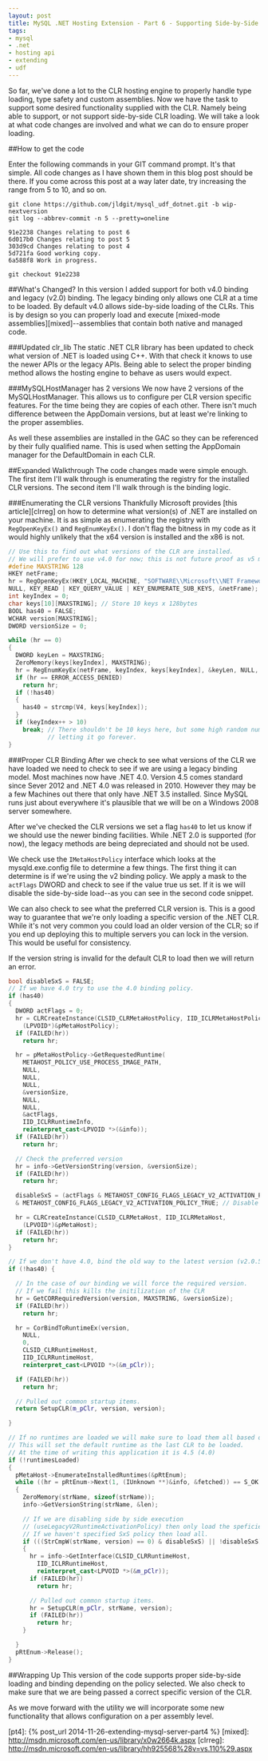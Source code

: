 ```yaml
--- 
layout: post
title: MySQL .NET Hosting Extension - Part 6 - Supporting Side-by-Side .NET CLRs
tags:
- mysql
- .net
- hosting api
- extending
- udf
---
```

So far, we've done a lot to the CLR hosting engine to properly handle type loading, type safety and custom assemblies. Now we have the task to support some desired functionality supplied with the CLR. Namely being able to support, or not support side-by-side CLR loading. We will take a look at what code changes are involved and what we can do to ensure proper loading.

##How to get the code

Enter the following commands in your GIT command prompt. It's that simple. All code changes as I have shown them in this blog post should be there. If you come across this post at a way later date, try increasing the range from 5 to 10, and so on.

~~~
git clone https://github.com/jldgit/mysql_udf_dotnet.git -b wip-nextversion
git log --abbrev-commit -n 5 --pretty=oneline

91e2238 Changes relating to post 6
6d017b0 Changes relating to post 5
303d9cd Changes relating to post 4
5d721fa Good working copy.
6a588f8 Work in progress.

git checkout 91e2238
~~~

##What's Changed?
In this version I added support for both v4.0 binding and legacy (v2.0) binding. The legacy binding only allows one CLR at a time to be loaded. By default v4.0 allows side-by-side loading of the CLRs. This is by design so you can properly load and execute [mixed-mode assemblies][mixed]--assemblies that contain both native and managed code.

###Updated clr_lib
The static .NET CLR library has been updated to check what version of .NET is loaded using C++. With that check it knows to use the newer APIs or the legacy APIs. Being able to select the proper binding method allows the hosting engine to behave as users would expect.

###MySQLHostManager has 2 versions
We now have 2 versions of the MySQLHostManager. This allows us to configure per CLR version specific features. For the time being they are copies of each other. There isn't much difference between the AppDomain versions, but at least we're linking to the proper assemblies.

As well these assemblies are installed in the GAC so they can be referenced by their fully qualified name. This is used when setting the AppDomain manager for the DefaultDomain in each CLR.

##Expanded Walkthrough
The code changes made were simple enough. The first item I'll walk through is enumerating the registry for the installed CLR versions. The second item I'll walk through is the binding logic.

###Enumerating the CLR versions 
Thankfully Microsoft provides [this article][clrreg] on how to determine what version(s) of .NET are installed on your machine. It is as simple as enumerating the registry with `RegOpenKeyEx()` and `RegEnumKeyEx()`. I don't flag the bitness in my code as it would highly unlikely that the x64 version is installed and the x86 is not.

~~~Cpp
// Use this to find out what versions of the CLR are installed.
// We will prefer to use v4.0 for now; this is not future proof as v5 may come out soon
#define MAXSTRING 128
HKEY netFrame;
hr = RegOpenKeyEx(HKEY_LOCAL_MACHINE, "SOFTWARE\\Microsoft\\NET Framework Setup\\NDP", 
NULL, KEY_READ | KEY_QUERY_VALUE | KEY_ENUMERATE_SUB_KEYS, &netFrame);
int keyIndex = 0;
char keys[10][MAXSTRING]; // Store 10 keys x 128bytes
BOOL has40 = FALSE;
WCHAR version[MAXSTRING];
DWORD versionSize = 0;

while (hr == 0)
{
  DWORD keyLen = MAXSTRING;
  ZeroMemory(keys[keyIndex], MAXSTRING);
  hr = RegEnumKeyEx(netFrame, keyIndex, keys[keyIndex], &keyLen, NULL, NULL, NULL, NULL);
  if (hr == ERROR_ACCESS_DENIED)
    return hr;
  if (!has40)
  {
    has40 = strcmp(V4, keys[keyIndex]);
  }
  if (keyIndex++ > 10)
    break; // There shouldn't be 10 keys here, but some high random number is better than 
           // letting it go forever.
}
~~~

###Proper CLR Binding
After we check to see what versions of the CLR we have loaded we need to check to see if we are using a legacy binding model. Most machines now have .NET 4.0. Version 4.5 comes standard since Sever 2012 and .NET 4.0 was released in 2010. However they may be a few Machines out there that only have .NET 3.5 installed. Since MySQL runs just about everywhere it's plausible that we will be on a Windows 2008 server somewhere.

After we've checked the CLR versions we set a flag `has40` to let us know if we should use the newer binding facilities. While .NET 2.0 is supported (for now), the legacy methods are being depreciated and should not be used.

We check use the `IMetaHostPolicy` interface which looks at the mysqld.exe.config file to determine a few things. The first thing it can determine is if we're using the v2 binding policy. We apply a mask to the `actFlags` DWORD and check to see if the value true us set. If it is we will disable the side-by-side load--as you can see in the second code snippet.

We can also check to see what the preferred CLR version is. This is a good way to guarantee that we're only loading a specific version of the .NET CLR. While it's not very common you could load an older version of the CLR; so if you end up deploying this to multiple servers you can lock in the version. This would be useful for consistency.

If the version string is invalid for the default CLR to load then we will return an error.

~~~Cpp
bool disableSxS = FALSE;
// If we have 4.0 try to use the 4.0 binding policy.
if (has40)
{
  DWORD actFlags = 0;
  hr = CLRCreateInstance(CLSID_CLRMetaHostPolicy, IID_ICLRMetaHostPolicy,
    (LPVOID*)&pMetaHostPolicy);
  if (FAILED(hr))
    return hr;

  hr = pMetaHostPolicy->GetRequestedRuntime(
    METAHOST_POLICY_USE_PROCESS_IMAGE_PATH,
    NULL,
    NULL,
    NULL,
    &versionSize,
    NULL,
    NULL,
    &actFlags,
    IID_ICLRRuntimeInfo,
    reinterpret_cast<LPVOID *>(&info));
  if (FAILED(hr))
    return hr;

  // Check the preferred version
  hr = info->GetVersionString(version, &versionSize);
  if (FAILED(hr))
    return hr;

  disableSxS = (actFlags & METAHOST_CONFIG_FLAGS_LEGACY_V2_ACTIVATION_POLICY_MASK) 
  & METAHOST_CONFIG_FLAGS_LEGACY_V2_ACTIVATION_POLICY_TRUE; // Disable SxS

  hr = CLRCreateInstance(CLSID_CLRMetaHost, IID_ICLRMetaHost,
    (LPVOID*)&pMetaHost);
  if (FAILED(hr))
    return hr;
}

// If we don't have 4.0, bind the old way to the latest version (v2.0.50727)
if (!has40) {

  // In the case of our binding we will force the required version.
  // If we fail this kills the initilization of the CLR
  hr = GetCORRequiredVersion(version, MAXSTRING, &versionSize);
  if (FAILED(hr))
    return hr;

  hr = CorBindToRuntimeEx(version,
    NULL,
    0,
    CLSID_CLRRuntimeHost,
    IID_ICLRRuntimeHost,
    reinterpret_cast<LPVOID *>(&m_pClr));

  if (FAILED(hr))
    return hr;

  // Pulled out common startup items.
  return SetupCLR(m_pClr, version, version);

}
~~~


~~~Cpp
// If no runtimes are loaded we will make sure to load them all based on the policy.
// This will set the default runtime as the last CLR to be loaded.
// At the time of writing this application it is 4.5 (4.0)
if (!runtimesLoaded)
{
  pMetaHost->EnumerateInstalledRuntimes(&pRtEnum);
  while ((hr = pRtEnum->Next(1, (IUnknown **)&info, &fetched)) == S_OK && fetched > 0)
  {
    ZeroMemory(strName, sizeof(strName));
    info->GetVersionString(strName, &len);

    // If we are disabling side by side execution 
    // (useLegacyV2RuntimeActivationPolicy) then only load the speficied CLR
    // If we haven't specified SxS policy then load all.
    if (((StrCmpW(strName, version) == 0) & disableSxS) || !disableSxS)
    {
      hr = info->GetInterface(CLSID_CLRRuntimeHost,
        IID_ICLRRuntimeHost,
        reinterpret_cast<LPVOID *>(&m_pClr));
      if (FAILED(hr))
        return hr;

      // Pulled out common startup items.
      hr = SetupCLR(m_pClr, strName, version);
      if (FAILED(hr))
        return hr;
    }

  }
  pRtEnum->Release();
}
~~~

##Wrapping Up
This version of the code supports proper side-by-side loading and binding depending on the policy selected. We also check to make sure that we are being passed a correct specific version of the CLR.

As we move forward with the utility we will incorporate some new functionality that allows configuration on a per assembly level.

[hosting]: http://msdn.microsoft.com/en-us/library/ms404385(v=vs.110).aspx
[cpp]: https://github.com/jldgit/mysql_udf_dotnet/blob/master/clr_host/ClrHost
[udf]: https://github.com/jldgit/mysql_udf_dotnet/blob/master/mysql_udf.c
[ARGS]: http://dev.mysql.com/doc/refman/5.0/en/udf-arguments.html
[adm]: http://www.microsoft.com/en-us/download/details.aspx?id=7325
[ccom]: http://msdn.microsoft.com/en-us/library/9e31say1.aspx
[custombook]: http://www.amazon.com/gp/product/0735619883/
[stevep]: http://blogs.msdn.com/b/stevenpr/
[exeflag]: http://msdn.microsoft.com/en-us/library/system.security.permissions.securitypermissionflag%28v=vs.110%29.aspx
[asmload]: http://msdn.microsoft.com/en-us/library/ky3942xh(v=vs.110).aspx
[adsetup]: http://msdn.microsoft.com/en-us/library/system.appdomainsetup%28v=vs.110%29.aspx
[asmloading]: http://msdn.microsoft.com/en-us/library/yx7xezcf%28v=vs.110%29.aspx
[hap]: http://msdn.microsoft.com/en-us/library/system.security.permissions.hostprotectionattribute(v=vs.110).aspx
[cas]: http://msdn.microsoft.com/en-us/library/c5tk9z76(v=vs.110).aspx
[pt4]: {% post_url 2014-11-26-extending-mysql-server-part4 %}
[mixed]: http://msdn.microsoft.com/en-us/library/x0w2664k.aspx
[clrreg]: http://msdn.microsoft.com/en-us/library/hh925568%28v=vs.110%29.aspx